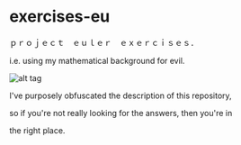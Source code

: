 # exercises-eu
ｐｒｏｊｅｃｔ　ｅｕｌｅｒ　ｅｘｅｒｃｉｓｅｓ．

i.e. using my mathematical background for evil.

![alt tag](https://projecteuler.net/profile/Lambdadelta.png)

I've purposely obfuscated the description of this repository,

so if you're not really looking for the answers, then you're in

the right place.
